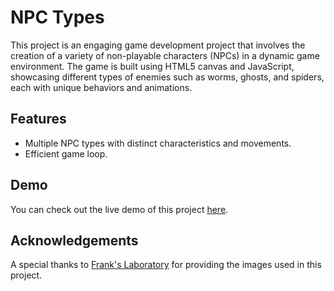 # NPC Types

This project is an engaging game development project that involves the creation of a variety of non-playable characters (NPCs) in a dynamic game environment. The game is built using HTML5 canvas and JavaScript, showcasing different types of enemies such as worms, ghosts, and spiders, each with unique behaviors and animations.

## Features

-   Multiple NPC types with distinct characteristics and movements.
-   Efficient game loop.

## Demo

You can check out the live demo of this project [here](https://cengizcinar01.github.io/npc-types/).

## Acknowledgements

A special thanks to [Frank's Laboratory](https://www.youtube.com/Frankslaboratory) for providing the images used in this project.
